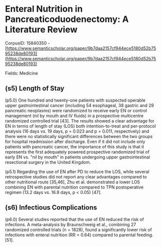 # Enteral Nutrition in Pancreaticoduodenectomy: A Literature Review

CorpusID: 15840350 - [https://www.semanticscholar.org/paper/9b7daa2157cf944ece5180d52b7595238de80193](https://www.semanticscholar.org/paper/9b7daa2157cf944ece5180d52b7595238de80193)

Fields: Medicine

## (s5) Length of Stay
(p5.0) One hundred and twenty-one patients with suspected operable upper gastrointestinal cancer (including 54 esophageal, 38 gastric and 29 pancreatic neoplasms) were randomized to receive early EN or control management (nil by mouth and IV fluids) in a prospective multicentre randomized controlled trial [43]. The results showed a clear advantage for EN in terms of length of stay (LOS) both intention-to-treat and per-protocol analysis (16 days vs. 19 days, p = 0.023 and p = 0.011, respectively) and there were no statistically significant differences between the two groups for hospital readmission after discharge. Even if it did not include only patients with pancreatic cancer, the importance of this study is that it represents the first adequately powered prospective randomized trial of early EN vs. "nil by mouth" in patients undergoing upper gastrointestinal resectional surgery in the United Kingdom.

(p5.1) Regarding the use of EN after PD to reduce the LOS, while several retrospective studies did not report any clear advantages compared to other nutritional route [35,46], Zhu et al. demonstrated a lower LOS combining EN with parental nutrition compared to TPN postoperative regimen (13.2 days vs. 16.8 days, p < 0.05) [47].
## (s6) Infectious Complications
(p6.0) Several studies reported that the use of EN reduced the risk of infections. A meta-analysis by Braunschweig et al., combining 27 randomized controlled trials (n = 1828), found a significantly lower risk of infections with enteral nutrition (RR = 0.64) compared to parental feeding. [51].
